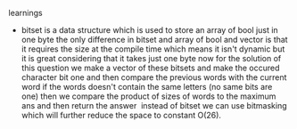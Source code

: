 learnings
* bitset is a data structure which is used to store an array of bool just in one byte the only difference in bitset and array of bool and vector is that it requires the size at the compile time which means it isn't dynamic but it is great  considering that it takes just one byte
​
now for the solution of this question
we make a vector of these bitsets and make the occured character bit one and then compare the previous words with the current word if the words doesn't contain the same letters (no same bits are one) then we compare the product of sizes of words to the maximum ans and then return the answer
​
instead of bitset we can use bitmasking which will further reduce the space to constant O(26).